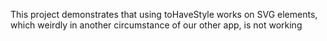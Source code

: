 This project demonstrates that using toHaveStyle works on SVG elements, which weirdly in another circumstance of our other app, is not working
